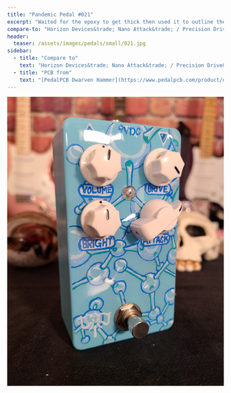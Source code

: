 ```yaml
---
title: "Pandemic Pedal #021"
excerpt: "Waited for the epoxy to get thick then used it to outline the bubbles. The the final coat of epoxy. This gave the surface a nice 3D finish. I am having a hard time using this pedal. I believe I need to experiment with it more. Figure out what kind of amp it should sit in front of."
compare-to: "Horizon Devices&trade; Nano Attack&trade; / Precision Drive&trade;"
header:
  teaser: /assets/images/pedals/small/021.jpg
sidebar:
  - title: "Compare to"
    text: "Horizon Devices&trade; Nano Attack&trade; / Precision Drive&trade;"
  - title: "PCB from"
    text: "[PedalPCB Dwarven Hammer](https://www.pedalpcb.com/product/dwarvenhammer/)"
---
```


![header](/assets/images/pedals/021.jpg)

